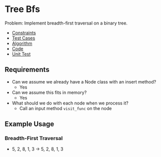 # Tree Bfs

Problem: Implement breadth-first traversal on a binary tree.

- [Constraints](#Constraints)
- [Test Cases](#Test-Cases)
- [Algorithm](#Algorithm)
- [Code](#Code)
- [Unit Test](#Unit-Test)

## Requirements

- Can we assume we already have a Node class with an insert method?
  - Yes
- Can we assume this fits in memory?
  - Yes
- What should we do with each node when we process it?
  - Call an input method `visit_func` on the node

## Example Usage

### Breadth-First Traversal

- 5, 2, 8, 1, 3 -> 5, 2, 8, 1, 3
